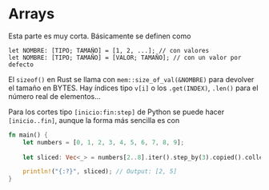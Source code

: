 # Arrays

Esta parte es muy corta. Básicamente se definen como

```rust, ignore
let NOMBRE: [TIPO; TAMAÑO] = [1, 2, ...]; // con valores
let NOMBRE: [TIPO; TAMAÑO] = [VALOR; TAMAÑO]; // con un valor por defecto
```

El `sizeof()` en Rust se llama con `mem::size_of_val(&NOMBRE)` para devolver el tamaño en BYTES. Hay índices tipo `v[i]` o los `.get(INDEX)`, `.len()` para el número real de elementos...

Para los cortes tipo `[inicio:fin:step]` de Python se puede hacer `[inicio..fin]`, aunque la forma más sencilla es con

```rust
fn main() {
    let numbers = [0, 1, 2, 3, 4, 5, 6, 7, 8, 9];
    
    let sliced: Vec<_> = numbers[2..8].iter().step_by(3).copied().collect();

    println!("{:?}", sliced); // Output: [2, 5]
}
```
